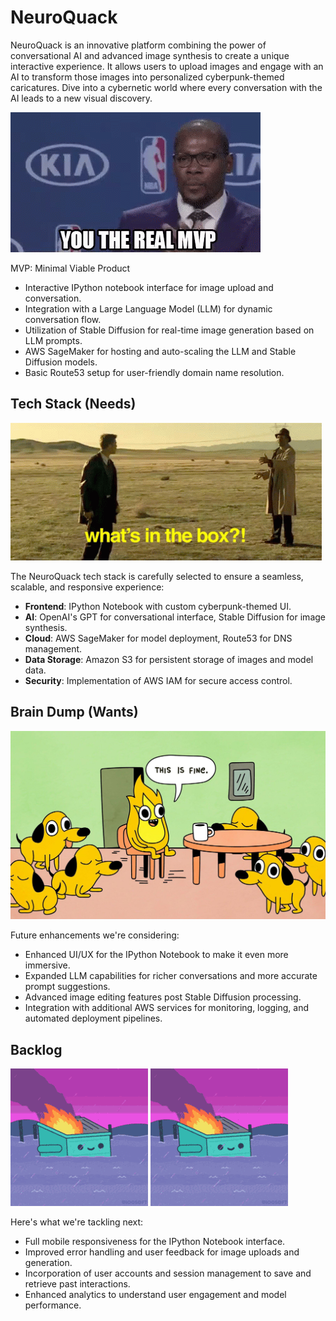 # NeuroQuack

NeuroQuack is an innovative platform combining the power of conversational AI and advanced image synthesis to create a unique interactive experience. It allows users to upload images and engage with an AI to transform those images into personalized cyberpunk-themed caricatures. Dive into a cybernetic world where every conversation with the AI leads to a new visual discovery.

![Alt Text](./media/images/real-mvp.gif)

MVP: Minimal Viable Product
- Interactive IPython notebook interface for image upload and conversation.
- Integration with a Large Language Model (LLM) for dynamic conversation flow.
- Utilization of Stable Diffusion for real-time image generation based on LLM prompts.
- AWS SageMaker for hosting and auto-scaling the LLM and Stable Diffusion models.
- Basic Route53 setup for user-friendly domain name resolution.

## Tech Stack (Needs)

![Alt Text](./media/images/surprise-whats-in-the-box.gif)

The NeuroQuack tech stack is carefully selected to ensure a seamless, scalable, and responsive experience:
- **Frontend**: IPython Notebook with custom cyberpunk-themed UI.
- **AI**: OpenAI's GPT for conversational interface, Stable Diffusion for image synthesis.
- **Cloud**: AWS SageMaker for model deployment, Route53 for DNS management.
- **Data Storage**: Amazon S3 for persistent storage of images and model data.
- **Security**: Implementation of AWS IAM for secure access control.

## Brain Dump (Wants)

![Alt Text](./media/images/ThisIsFine.jpeg)

Future enhancements we're considering:
- Enhanced UI/UX for the IPython Notebook to make it even more immersive.
- Expanded LLM capabilities for richer conversations and more accurate prompt suggestions.
- Advanced image editing features post Stable Diffusion processing.
- Integration with additional AWS services for monitoring, logging, and automated deployment pipelines.

## Backlog

![Alt Text](./media/images/dumpsterfire-dumpster.gif)
![Alt Text](./media/images/dumpsterfire-dumpster.gif)

Here's what we're tackling next:
- Full mobile responsiveness for the IPython Notebook interface.
- Improved error handling and user feedback for image uploads and generation.
- Incorporation of user accounts and session management to save and retrieve past interactions.
- Enhanced analytics to understand user engagement and model performance.
